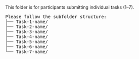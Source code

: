 This folder is for participants submitting individual tasks (1–7).
<pre>
Please follow the subfolder structure:
├── Task-1-name/
├── Task-2-name/
├── Task-3-name/
├── Task-4-name/
├── Task-5-name/
├── Task-6-name/
└── Task-7-name/
</pre>
